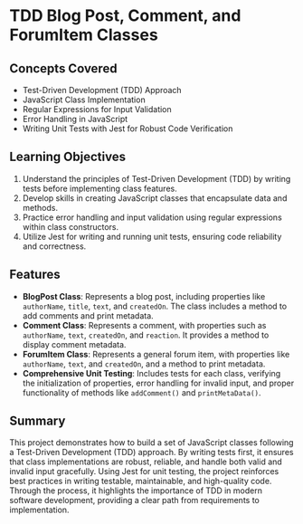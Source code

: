 # TDD Blog Post, Comment, and ForumItem Classes

## Concepts Covered

- Test-Driven Development (TDD) Approach
- JavaScript Class Implementation
- Regular Expressions for Input Validation
- Error Handling in JavaScript
- Writing Unit Tests with Jest for Robust Code Verification

## Learning Objectives

1. Understand the principles of Test-Driven Development (TDD) by writing tests before implementing class features.
2. Develop skills in creating JavaScript classes that encapsulate data and methods.
3. Practice error handling and input validation using regular expressions within class constructors.
4. Utilize Jest for writing and running unit tests, ensuring code reliability and correctness.

## Features

- **BlogPost Class**: Represents a blog post, including properties like `authorName`, `title`, `text`, and `createdOn`. The class includes a method to add comments and print metadata.
- **Comment Class**: Represents a comment, with properties such as `authorName`, `text`, `createdOn`, and `reaction`. It provides a method to display comment metadata.
- **ForumItem Class**: Represents a general forum item, with properties like `authorName`, `text`, and `createdOn`, and a method to print metadata.
- **Comprehensive Unit Testing**: Includes tests for each class, verifying the initialization of properties, error handling for invalid input, and proper functionality of methods like `addComment()` and `printMetaData()`.

## Summary

This project demonstrates how to build a set of JavaScript classes following a Test-Driven Development (TDD) approach. By writing tests first, it ensures that class implementations are robust, reliable, and handle both valid and invalid input gracefully. Using Jest for unit testing, the project reinforces best practices in writing testable, maintainable, and high-quality code. Through the process, it highlights the importance of TDD in modern software development, providing a clear path from requirements to implementation.
